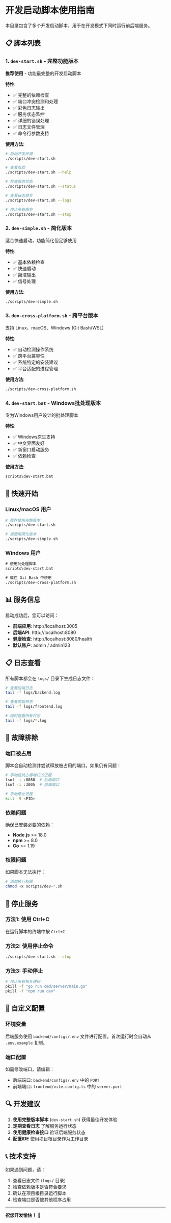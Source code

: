 # 开发启动脚本使用指南

本目录包含了多个开发启动脚本，用于在开发模式下同时运行前后端服务。

## 📋 脚本列表

### 1. `dev-start.sh` - 完整功能版本
**推荐使用** - 功能最完整的开发启动脚本

**特性**:
- ✅ 完整的依赖检查
- ✅ 端口冲突检测和处理
- ✅ 彩色日志输出
- ✅ 服务状态监控
- ✅ 详细的错误处理
- ✅ 日志文件管理
- ✅ 命令行参数支持

**使用方法**:
```bash
# 启动开发环境
./scripts/dev-start.sh

# 查看帮助
./scripts/dev-start.sh --help

# 检查服务状态
./scripts/dev-start.sh --status

# 查看日志命令
./scripts/dev-start.sh --logs

# 停止所有服务
./scripts/dev-start.sh --stop
```

### 2. `dev-simple.sh` - 简化版本
适合快速启动，功能简化但足够使用

**特性**:
- ✅ 基本依赖检查
- ✅ 快速启动
- ✅ 简洁输出
- ✅ 信号处理

**使用方法**:
```bash
./scripts/dev-simple.sh
```

### 3. `dev-cross-platform.sh` - 跨平台版本
支持 Linux、macOS、Windows (Git Bash/WSL)

**特性**:
- ✅ 自动检测操作系统
- ✅ 跨平台兼容性
- ✅ 系统特定的安装建议
- ✅ 平台适配的进程管理

**使用方法**:
```bash
./scripts/dev-cross-platform.sh
```

### 4. `dev-start.bat` - Windows批处理版本
专为Windows用户设计的批处理脚本

**特性**:
- ✅ Windows原生支持
- ✅ 中文界面友好
- ✅ 新窗口启动服务
- ✅ 依赖检查

**使用方法**:
```cmd
scripts\dev-start.bat
```

## 🚀 快速开始

### Linux/macOS 用户
```bash
# 推荐使用完整版本
./scripts/dev-start.sh

# 或使用简化版本
./scripts/dev-simple.sh
```

### Windows 用户
```cmd
# 使用批处理脚本
scripts\dev-start.bat

# 或在 Git Bash 中使用
./scripts/dev-cross-platform.sh
```

## 📊 服务信息

启动成功后，您可以访问：

- **前端应用**: http://localhost:3005
- **后端API**: http://localhost:8080
- **健康检查**: http://localhost:8080/health
- **默认账户**: admin / admin123

## 📋 日志查看

所有脚本都会在 `logs/` 目录下生成日志文件：

```bash
# 查看后端日志
tail -f logs/backend.log

# 查看前端日志
tail -f logs/frontend.log

# 同时查看所有日志
tail -f logs/*.log
```

## 🔧 故障排除

### 端口被占用
脚本会自动检测并尝试释放被占用的端口。如果仍有问题：

```bash
# 手动查找占用端口的进程
lsof -i :8080  # 后端端口
lsof -i :3005  # 前端端口

# 手动停止进程
kill -9 <PID>
```

### 依赖问题
确保已安装必要的依赖：

- **Node.js** >= 18.0
- **npm** >= 8.0
- **Go** >= 1.19

### 权限问题
如果脚本无法执行：

```bash
# 添加执行权限
chmod +x scripts/dev-*.sh
```

## 🛑 停止服务

### 方法1: 使用 Ctrl+C
在运行脚本的终端中按 `Ctrl+C`

### 方法2: 使用停止命令
```bash
./scripts/dev-start.sh --stop
```

### 方法3: 手动停止
```bash
# 停止所有相关进程
pkill -f "go run cmd/server/main.go"
pkill -f "npm run dev"
```

## 📝 自定义配置

### 环境变量
后端服务使用 `backend/configs/.env` 文件进行配置。首次运行时会自动从 `.env.example` 复制。

### 端口配置
如需修改端口，请编辑：
- 后端端口: `backend/configs/.env` 中的 `PORT`
- 前端端口: `frontend/vite.config.ts` 中的 `server.port`

## 🔍 开发建议

1. **使用完整版本脚本** (`dev-start.sh`) 获得最佳开发体验
2. **定期查看日志** 了解服务运行状态
3. **使用健康检查接口** 验证后端服务状态
4. **配置IDE** 使用项目根目录作为工作目录

## 📞 技术支持

如果遇到问题，请：
1. 查看日志文件 (`logs/` 目录)
2. 检查依赖版本是否符合要求
3. 确认在项目根目录运行脚本
4. 检查端口是否被其他程序占用

---

**祝您开发愉快！** 🎉
